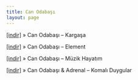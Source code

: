 ```yaml
---
title: Can Odabaşı
layout: page
---
```


<a href="https://cloud.mail.ru/public/20ca94fa9f4f/Can%20Odaba%C5%9F%C4%B1%20-%20Karga%C5%9Fa" target="_blank">[indir]</a>  »  Can Odabaşı &#8211; Kargaşa

<a href="https://cloud.mail.ru/public/200563a806e1/Can%20Odaba%C5%9F%C4%B1%20-%20Element" target="_blank">[indir]</a>  »  Can Odabaşı &#8211; Element

<a href="https://cloud.mail.ru/public/898ae09b8df8/Can%20Odaba%C5%9F%C4%B1%20-%20M%C3%BCzik%20Hayat%C4%B1m" target="_blank">[indir]</a>  »  Can Odabaşı &#8211; Müzik Hayatım

<a href="https://cloud.mail.ru/public/57fa95b72a82/Can%20Odaba%C5%9F%C4%B1%20%26%20Adrenal%20-%20Komal%C4%B1%20Duygular" target="_blank">[indir]</a>  »  Can Odabaşı & Adrenal &#8211; Komalı Duygular